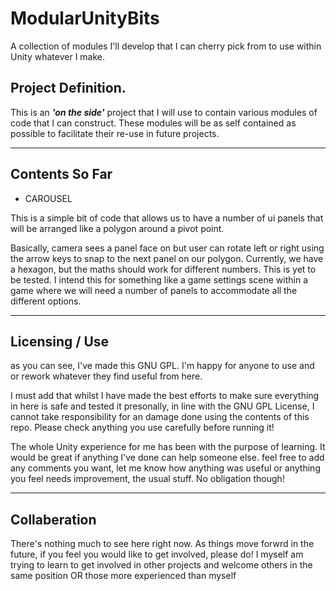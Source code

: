 # ModularUnityBits
A collection of modules I'll develop that I can cherry pick from to use within Unity whatever I make.

## Project Definition.

This is an ***'on the side'*** project that I will use to contain various modules of code that I can construct. These modules will be as self contained as possible to facilitate their re-use in future projects.

---

## Contents So Far

- CAROUSEL

This is a simple bit of code that allows us to have a number of ui panels that will be arranged like a polygon around a pivot point.

Basically, camera sees a panel face on but user can rotate left or right using the arrow keys to snap to the next panel on our polygon. Currently, we have a hexagon, but the maths should work for different numbers. This is yet to be tested. I intend this for something like a game settings scene within a game where we will need a number of panels to accommodate all the different options.


---

## Licensing / Use

as you can see, I've made this GNU GPL. I'm happy for anyone to use and or rework whatever they find useful from here. 

I must add that whilst I have made the best efforts to make sure everything in here is safe and tested it presonally, in line with the GNU GPL License, I cannot take responsibility for an damage done using the contents of this repo. Please check anything you use carefully before running it!

The whole Unity experience for me has been with the purpose of learning. It would be great if anything I've done can help someone else. feel free to add any comments you want, let me know how anything was useful or anything you feel needs improvement, the usual stuff. No obligation though!

---
## Collaberation
There's nothing much to see here right now. As things move forwrd in the future, if you feel you would like to get involved, please do! I myself am trying to learn to get involved in other projects and welcome others in the same position OR those more experienced than myself
